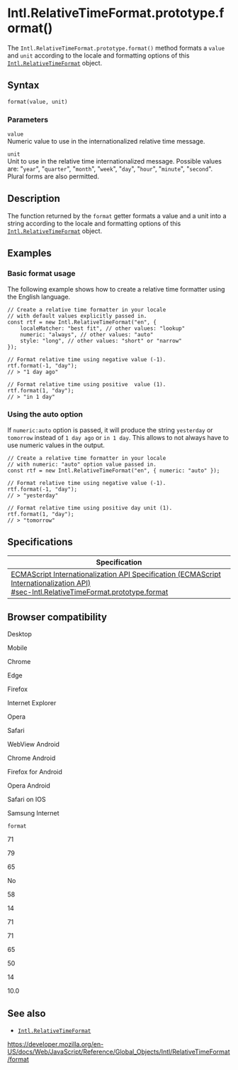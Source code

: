 Intl.RelativeTimeFormat.prototype.format()
==========================================

The `Intl.RelativeTimeFormat.prototype.format()` method formats a `value` and `unit` according to the locale and formatting options of this [`Intl.RelativeTimeFormat`](../relativetimeformat) object.

Syntax
------

    format(value, unit)

### Parameters

`value`  
Numeric value to use in the internationalized relative time message.

`unit`  
Unit to use in the relative time internationalized message. Possible values are: "`year`", "`quarter`", "`month`", "`week`", "`day`", "`hour`", "`minute`", "`second`". Plural forms are also permitted.

Description
-----------

The function returned by the `format` getter formats a value and a unit into a string according to the locale and formatting options of this [`Intl.RelativeTimeFormat`](../relativetimeformat) object.

Examples
--------

### Basic format usage

The following example shows how to create a relative time formatter using the English language.

    // Create a relative time formatter in your locale
    // with default values explicitly passed in.
    const rtf = new Intl.RelativeTimeFormat("en", {
        localeMatcher: "best fit", // other values: "lookup"
        numeric: "always", // other values: "auto"
        style: "long", // other values: "short" or "narrow"
    });

    // Format relative time using negative value (-1).
    rtf.format(-1, "day");
    // > "1 day ago"

    // Format relative time using positive  value (1).
    rtf.format(1, "day");
    // > "in 1 day"

### Using the auto option

If `numeric:auto` option is passed, it will produce the string `yesterday` or `tomorrow` instead of `1 day ago` or `in 1 day`. This allows to not always have to use numeric values in the output.

    // Create a relative time formatter in your locale
    // with numeric: "auto" option value passed in.
    const rtf = new Intl.RelativeTimeFormat("en", { numeric: "auto" });

    // Format relative time using negative value (-1).
    rtf.format(-1, "day");
    // > "yesterday"

    // Format relative time using positive day unit (1).
    rtf.format(1, "day");
    // > "tomorrow"

Specifications
--------------

<table><thead><tr class="header"><th>Specification</th></tr></thead><tbody><tr class="odd"><td><a href="https://tc39.es/ecma402/#sec-Intl.RelativeTimeFormat.prototype.format">ECMAScript Internationalization API Specification (ECMAScript Internationalization API)<br />
<span class="small">#sec-Intl.RelativeTimeFormat.prototype.format</span></a></td></tr></tbody></table>

Browser compatibility
---------------------

Desktop

Mobile

Chrome

Edge

Firefox

Internet Explorer

Opera

Safari

WebView Android

Chrome Android

Firefox for Android

Opera Android

Safari on IOS

Samsung Internet

`format`

71

79

65

No

58

14

71

71

65

50

14

10.0

See also
--------

-   [`Intl.RelativeTimeFormat`](../relativetimeformat)

<a href="https://developer.mozilla.org/en-US/docs/Web/JavaScript/Reference/Global_Objects/Intl/RelativeTimeFormat/format" class="_attribution-link">https://developer.mozilla.org/en-US/docs/Web/JavaScript/Reference/Global_Objects/Intl/RelativeTimeFormat/format</a>

